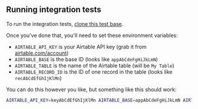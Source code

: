## Running integration tests

To run the integration tests, [clone this test base](https://airtable.com/shrCyRokgg5JsFJ8B).

Once you've done that, you'll need to set these environment variables:

* `AIRTABLE_API_KEY` is your Airtable API key (grab it from [airtable.com/account](https://airtable.com/account))
* `AIRTABLE_BASE` is the base ID (looks like `appAbCdeFgHiJkLmN`)
* `AIRTABLE_TABLE` is the name of the Airtable table (will be `My Table`)
* `AIRTABLE_RECORD_ID` is the ID of one record in the table (looks like `recAbCdEfGhIjKlMn`)

You can do this however you like, but something like this should work:

```sh
AIRTABLE_API_KEY=keyAbCdEfGhIjKlMn AIRTABLE_BASE=appAbCdeFgHiJkLmN AIRTABLE_TABLE='My Table' AIRTABLE_RECORD_ID=recAbCdEfGhIjKlMn lein test
```
